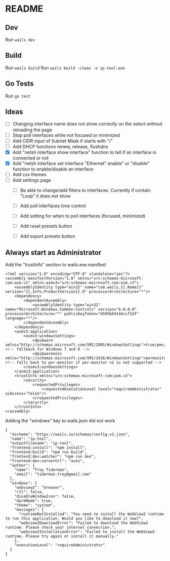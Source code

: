 # README
 
## Dev

Run `wails dev`


## Build

Run `wails build`
Run `wails build -clean -o ip-tool.exe`


## Go Tests

Run `go test`


## Ideas

- [ ] Changing interface name does not show correctly on the select without reloading the page
- [ ] Stop poll interfaces while not focused or minimized
- [ ] Add CIDR input of Subnet Mask if starts with "/"
- [ ] Add DHCP functions renew, release, flushdns
- [x] Add "netsh interface show interface" function to tell if an interface is connected or not
- [x] Add "netsh interface set interface "Ethernet" enable" or "disable" function to enable/disable an interface
- [ ] Add css themes
- [ ] Add settings page
    - [ ] Be able to change/add filters to interfaces. Currently if contain "Loop" it does not show
    - [ ] Add poll interfaces time control
    - [ ] Add setting for when to poll interfaces (focused, minimized)
    - [ ] Add reset presets button
    - [ ] Add export presets button


## Always start as Administrator

Add the "trustInfo" section to wails.exe.manifest

```
<?xml version="1.0" encoding="UTF-8" standalone="yes"?>
<assembly manifestVersion="1.0" xmlns="urn:schemas-microsoft-com:asm.v1" xmlns:asmv3="urn:schemas-microsoft-com:asm.v3">
    <assemblyIdentity type="win32" name="com.wails.{{.Name}}" version="{{.Info.ProductVersion}}.0" processorArchitecture="*"/>
    <dependency>
        <dependentAssembly>
            <assemblyIdentity type="win32" name="Microsoft.Windows.Common-Controls" version="6.0.0.0" processorArchitecture="*" publicKeyToken="6595b64144ccf1df" language="*"/>
        </dependentAssembly>
    </dependency>
    <asmv3:application>
        <asmv3:windowsSettings>
            <dpiAware xmlns="http://schemas.microsoft.com/SMI/2005/WindowsSettings">true/pm</dpiAware> <!-- fallback for Windows 7 and 8 -->
            <dpiAwareness xmlns="http://schemas.microsoft.com/SMI/2016/WindowsSettings">permonitorv2,permonitor</dpiAwareness> <!-- falls back to per-monitor if per-monitor v2 is not supported -->
        </asmv3:windowsSettings>
    </asmv3:application>
    <trustInfo xmlns="urn:schemas-microsoft-com:asm.v3">
        <security>
            <requestedPrivileges>
                <requestedExecutionLevel level="requireAdministrator" uiAccess="false"/>
            </requestedPrivileges>
        </security>
    </trustInfo>
</assembly>
```

Adding the "windows" key to wails.json did not work

```
{
  "$schema": "https://wails.io/schemas/config.v2.json",
  "name": "ip-tool",
  "outputfilename": "ip-tool",
  "frontend:install": "npm install",
  "frontend:build": "npm run build",
  "frontend:dev:watcher": "npm run dev",
  "frontend:dev:serverUrl": "auto",
  "author": {
    "name": "Trey Tiderman",
    "email": "tiderman.trey@gmail.com"
  },
  "windows": {
    "webview2": "browser",
    "rtl": false,
    "disableWindowIcon": false,
    "darkMode": true,
    "theme": "system",
    "messages": {
      "runtimeNotInstalled": "You need to install the WebView2 runtime to run this application. Would you like to download it now?",
      "webview2DownloadError": "Failed to download the WebView2 runtime. Please check your internet connection.",
      "webview2InstallationError": "Failed to install the WebView2 runtime. Please try again or install it manually."
    },
    "executionLevel": "requireAdministrator"
  }
}
```

